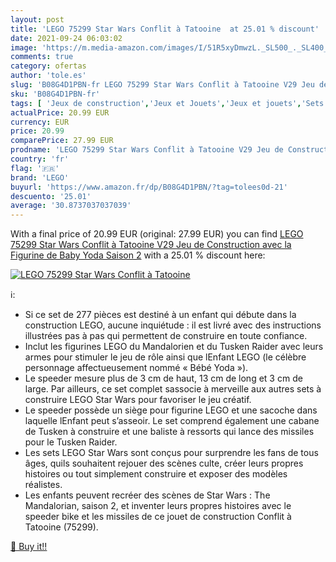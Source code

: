 ```yaml
---
layout: post
title: 'LEGO 75299 Star Wars Conflit à Tatooine  at 25.01 % discount'
date: 2021-09-24 06:03:02
image: 'https://m.media-amazon.com/images/I/51R5xyDmwzL._SL500_._SL400_.jpg'
comments: true
category: ofertas
author: 'tole.es'
slug: 'B08G4D1PBN-fr LEGO 75299 Star Wars Conflit à Tatooine V29 Jeu de...'
sku: 'B08G4D1PBN-fr'
tags: [ 'Jeux de construction','Jeux et Jouets','Jeux et jouets','Sets de jeux de construction','lego', ]
actualPrice: 20.99 EUR
currency: EUR
price: 20.99
comparePrice: 27.99 EUR
prodname: 'LEGO 75299 Star Wars Conflit à Tatooine V29 Jeu de Construction avec la Figurine de Baby Yoda  Saison 2'
country: 'fr'
flag: '🇫🇷'
brand: 'LEGO'
buyurl: 'https://www.amazon.fr/dp/B08G4D1PBN/?tag=tolees0d-21'
descuento: '25.01'
average: '30.8737037037039'
---
```


With a final price of 20.99 EUR (original: 27.99 EUR) you can find [LEGO 75299 Star Wars Conflit à Tatooine V29 Jeu de Construction avec la Figurine de Baby Yoda  Saison 2](https://www.amazon.fr/dp/B08G4D1PBN/?tag=tolees0d-21) with a  25.01 % discount here:

[![LEGO 75299 Star Wars Conflit à Tatooine ](https://m.media-amazon.com/images/I/51R5xyDmwzL._SL500_._SL400_.jpg)](https://www.amazon.fr/dp/B08G4D1PBN/?tag=tolees0d-21)

ℹ️:

- Si ce set de 277 pièces est destiné à un enfant qui débute dans la construction LEGO, aucune inquiétude : il est livré avec des instructions illustrées pas à pas qui permettent de construire en toute confiance.
- Inclut les figurines LEGO du Mandalorien et du Tusken Raider avec leurs armes pour stimuler le jeu de rôle ainsi que lEnfant LEGO (le célèbre personnage affectueusement nommé « Bébé Yoda »).
- Le speeder mesure plus de 3 cm de haut, 13 cm de long et 3 cm de large. Par ailleurs, ce set complet sassocie à merveille aux autres sets à construire LEGO Star Wars pour favoriser le jeu créatif.
- Le speeder possède un siège pour figurine LEGO et une sacoche dans laquelle lEnfant peut s’asseoir. Le set comprend également une cabane de Tusken à construire et une baliste à ressorts qui lance des missiles pour le Tusken Raider.
- Les sets LEGO Star Wars sont conçus pour surprendre les fans de tous âges, quils souhaitent rejouer des scènes culte, créer leurs propres histoires ou tout simplement construire et exposer des modèles réalistes.
- Les enfants peuvent recréer des scènes de Star Wars : The Mandalorian, saison 2, et inventer leurs propres histoires avec le speeder bike et les missiles de ce jouet de construction Conflit à Tatooine (75299).

[🛒 Buy it!!](https://www.amazon.fr/dp/B08G4D1PBN/?tag=tolees0d-21)
